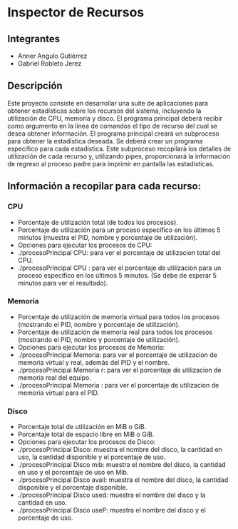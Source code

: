 # Inspector de Recursos
## Integrantes 
- Anner Angulo Gutiérrez
- Gabriel Robleto Jerez

## Descripción
Este proyecto consiste en desarrollar una suite de aplicaciones para obtener estadísticas
sobre los recursos del sistema, incluyendo la utilización de CPU, memoria y disco. 
El programa principal deberá recibir como argumento en la línea de comandos 
el tipo de recurso del cual se desea obtener información.
El programa principal creará un subproceso para obtener la estadística deseada. 
Se deberá crear un programa específico para cada estadística. 
Este subproceso recopilará los detalles de utilización de cada recurso y, utilizando pipes, 
proporcionará la información de regreso al proceso padre para imprimir en pantalla las estadísticas.

## Información a recopilar para cada recurso:
### CPU
- Porcentaje de utilización total (de todos los procesos).
- Porcentaje de utilización para un proceso específico en los últimos 5 minutos (muestra el PID, nombre y porcentaje de utilización).
- Opciones para ejecutar los procesos de CPU:
- ./procesoPrincipal CPU: para ver el porcentaje de utilizacion total del CPU.
- ./procesoPrincipal CPU <PID>: para ver el porcentaje de utilizacion para un proceso específico en los últimos 5 minutos. (Se debe de esperar 5 minutos para ver el resultado).

### Memoria
- Porcentaje de utilización de memoria virtual para todos los procesos (mostrando el PID, nombre y porcentaje de utilización).
- Porcentaje de utilización de memoria real para todos los procesos (mostrando el PID, nombre y porcentaje de utilización).
- Opciones para ejecutar los procesos de Memoria:
- ./procesoPrincipal Memoria: para ver el porcentaje de utilizacion de memoria virtual y real, además del PID y el nombre.
- ./procesoPrincipal Memoria r: para ver el porcentaje de utilizacion de memoria real del equipo.
- ./procesoPrincipal Memoria <PID>: para ver el porcentaje de utilizacion de memoria virtual para el PID.

### Disco
- Porcentaje total de utilización en MiB o GiB.
- Porcentaje total de espacio libre en MiB o GiB.
- Opciones para ejecutar los procesos de Disco:
- ./procesoPrincipal Disco: muestra el nombre del disco, la cantidad en uso, la cantidad disponible y el porcentaje de uso.
- ./procesoPrincipal Disco mib: muestra el nombre del disco, la cantidad en uso y el porcentaje de uso en Mib.
- ./procesoPrincipal Disco avail: muestra el nombre del disco, la cantidad disponible y el porcentaje disponible.
- ./procesoPrincipal Disco used: muestra el nombre del disco y la cantidad en uso.
- ./procesoPrincipal Disco useP: muestra el nombre del disco y el porcentaje de uso.
